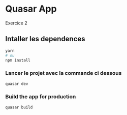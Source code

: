 #    Quasar App

Exercice 2
## Intaller les dependences 
```bash
yarn
# ou
npm install
```

### Lancer le projet avec la commande ci dessous
```bash
quasar dev
```


### Build the app for production
```bash
quasar build
```


